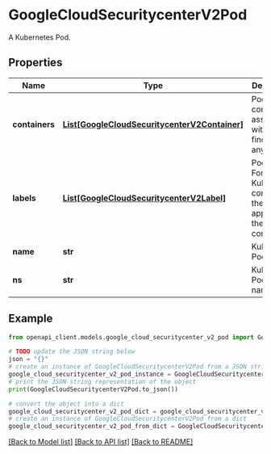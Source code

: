 # GoogleCloudSecuritycenterV2Pod

A Kubernetes Pod.

## Properties

Name | Type | Description | Notes
------------ | ------------- | ------------- | -------------
**containers** | [**List[GoogleCloudSecuritycenterV2Container]**](GoogleCloudSecuritycenterV2Container.md) | Pod containers associated with this finding, if any. | [optional] 
**labels** | [**List[GoogleCloudSecuritycenterV2Label]**](GoogleCloudSecuritycenterV2Label.md) | Pod labels. For Kubernetes containers, these are applied to the container. | [optional] 
**name** | **str** | Kubernetes Pod name. | [optional] 
**ns** | **str** | Kubernetes Pod namespace. | [optional] 

## Example

```python
from openapi_client.models.google_cloud_securitycenter_v2_pod import GoogleCloudSecuritycenterV2Pod

# TODO update the JSON string below
json = "{}"
# create an instance of GoogleCloudSecuritycenterV2Pod from a JSON string
google_cloud_securitycenter_v2_pod_instance = GoogleCloudSecuritycenterV2Pod.from_json(json)
# print the JSON string representation of the object
print(GoogleCloudSecuritycenterV2Pod.to_json())

# convert the object into a dict
google_cloud_securitycenter_v2_pod_dict = google_cloud_securitycenter_v2_pod_instance.to_dict()
# create an instance of GoogleCloudSecuritycenterV2Pod from a dict
google_cloud_securitycenter_v2_pod_from_dict = GoogleCloudSecuritycenterV2Pod.from_dict(google_cloud_securitycenter_v2_pod_dict)
```
[[Back to Model list]](../README.md#documentation-for-models) [[Back to API list]](../README.md#documentation-for-api-endpoints) [[Back to README]](../README.md)


